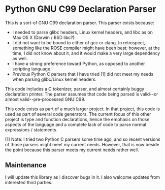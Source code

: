 Python GNU C99 Declaration Parser
=================================

This is a sort-of GNU C99 declaration parser. This parser exists because:
  * I needed to parse glibc headers, Linux kernel headers, and libc as on
    Max OS X (Darwin / BSD libc?).
  * I did not want to be bound to either of gcc or clang. In retrospect, something
    like the ROSE compiler might have been best; however, at the time, I did 
    not know about it, and it would make a very large dependency as well.
  * I have a strong preference toward Python, as opposed to another scripting
    language.
  * Previous Python C parsers that I have tried [1] did not meet my needs when
    parsing glibc/Linux kernel headers.

This code includes a C tokenizer, parser, and almost certainly buggy declaration
printer. The parser assumes that code being parsed is valid--or almost valid--pre-processed GNU
C99.

This code exists as part of a much larger project. In that project, this code is used
as part of several code generators. The current focus of this other project is type and
function declarations, hence the emphasis on those aspects of the language and a
complete lack of code to parse normal expressions / statements.

[1] Note: I tried two Python C parsers some time ago, and so recent versions of 
those parsers might meet my current needs. However, that is now beside the point
because this parser meets my current needs rather well.

Maintenance
-----------
I will update this library as I discover bugs in it. I also welcome updates from
interested third parties.
